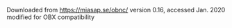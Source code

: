 Downloaded from https://miasap.se/obnc/
version 0.16, accessed Jan. 2020
modified for OBX compatibility
